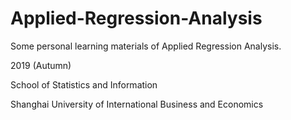 # Applied-Regression-Analysis

Some personal learning materials of Applied Regression Analysis.

2019 (Autumn)

School of Statistics and Information

Shanghai University of International Business and Economics
